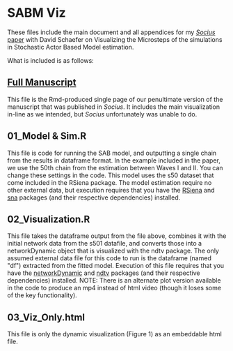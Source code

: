 # SABM Viz

These files include the main document and all appendices for my [*Socius* paper](https://journals.sagepub.com/doi/full/10.1177/2378023118816545) with David Schaefer on Visualizing the Microsteps of the simulations in Stochastic Actor Based Model estimation.

What is included is as follows:

## [Full Manuscript](https://jimiadams.github.io/SABM-VIz/)
This file is the Rmd-produced single page of our penultimate version of the manuscript that was published in *Socius*. It includes the main visualization in-line as we intended, but *Socius* unfortunately was unable to do.

## 01_Model & Sim.R
This file is code for running the SAB model, and outputting a single chain from the results in dataframe format. In the example included in the paper, we use the 50th chain from the estimation between Waves I and II. You can change these settings in the code. This model uses the s50 dataset that come included in the RSiena package. The model estimation require no other external data, but execution requires that you have the [RSiena](https://cran.r-project.org/web/packages/RSiena/index.html) and [sna](https://cran.r-project.org/web/packages/sna/index.html) packages (and their respective dependencies) installed.
	
## 02_Visualization.R
This file takes the dataframe output from the file above, combines it with the initial network data from the s501 datafile, and converts those into a networkDynamic object that is visualized with the ndtv package. The only assumed external data file for this code to run is the dataframe (named "df") extracted from the fitted model. Execution of this file requires that you have the [networkDynamic](https://cran.r-project.org/web/packages/networkDynamic/index.html) and [ndtv](https://cran.r-project.org/web/packages/ndtv/index.html) packages (and their respective dependencies) installed. NOTE: There is an alternate plot version available in the code to produce an mp4 instead of html video (though it loses some of the key functionality).

## 03_Viz_Only.html
This file is only the dynamic visualization (Figure 1) as an embeddable html file. 
